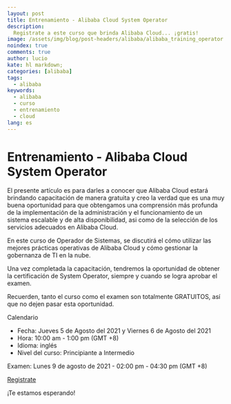```yaml
---
layout: post
title: Entrenamiento - Alibaba Cloud System Operator
description:
  Registrate a este curso que brinda Alibaba Cloud... ¡gratis!
image: /assets/img/blog/post-headers/alibaba/alibaba_training_operator.png
noindex: true
comments: true
author: lucio
kate: hl markdown;
categories: [alibaba]
tags:
  - alibaba
keywords:
  - alibaba
  - curso
  - entrenamiento
  - cloud
lang: es
---
```


# Entrenamiento - Alibaba Cloud System Operator

 El presente artículo es para darles a conocer que Alibaba Cloud estará brindando capacitación de manera gratuita y creo la verdad que es una muy buena oportunidad para que obtengamos una comprensión más profunda de la implementación de la administración y el funcionamiento de un sistema escalable y de alta disponibilidad, asi como de la selección de los servicios adecuados en Alibaba Cloud.

En este curso de Operador de Sistemas, se discutirá el cómo utilizar las mejores prácticas operativas de Alibaba Cloud y cómo gestionar la gobernanza de TI en la nube.

Una vez completada la capacitación, tendremos la oportunidad de obtener la certificación de System Operator, siempre y cuando se logra aprobar el examen.

Recuerden, tanto el curso como el examen son totalmente GRATUITOS, así que no dejen pasar esta oportunidad.

Calendario

- Fecha: Jueves 5 de Agosto del 2021 y Viernes 6 de Agosto del 2021
- Hora: 10:00 am - 1:00 pm (GMT +8)
- Idioma: inglés
- Nivel del curso: Principiante a Intermedio

Examen: Lunes 9 de agosto de 2021 - 02:00 pm - 04:30 pm (GMT +8)

[Registrate](https://zoom.us/meeting/register/tJ0ucuGoqz0iEtWs8qvg_fifoTQS0Nb6_cYE)
 
¡Te estamos esperando!